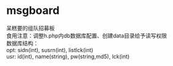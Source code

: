 # msgboard
呆糕要的组队招募板<br/>
食用注意：调整h.php内db数据库配置、创建data目录给予读写权限<br/>
数据库结构：<br/>
opt: sidn(int), susrn(int), listlck(int)<br/>
usr: id(int), name(string), pw(string,md5), lck(int)
